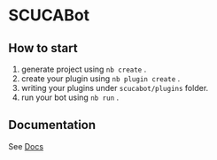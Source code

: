 # SCUCABot

## How to start

1. generate project using `nb create` .
2. create your plugin using `nb plugin create` .
3. writing your plugins under `scucabot/plugins` folder.
4. run your bot using `nb run` .

## Documentation

See [Docs](https://v2.nonebot.dev/)
